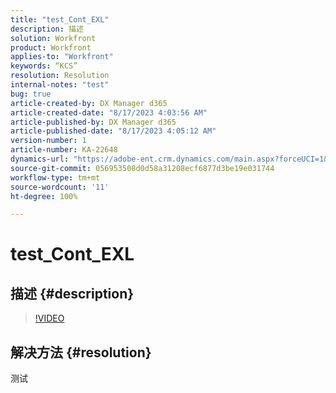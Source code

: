 ```yaml
---
title: "test_Cont_EXL"
description: 描述
solution: Workfront
product: Workfront
applies-to: "Workfront"
keywords: “KCS”
resolution: Resolution
internal-notes: "test"
bug: true
article-created-by: DX Manager d365
article-created-date: "8/17/2023 4:03:56 AM"
article-published-by: DX Manager d365
article-published-date: "8/17/2023 4:05:12 AM"
version-number: 1
article-number: KA-22648
dynamics-url: "https://adobe-ent.crm.dynamics.com/main.aspx?forceUCI=1&pagetype=entityrecord&etn=knowledgearticle&id=006f7b15-b33c-ee11-bdf4-6045bd006ce9"
source-git-commit: 056953508d0d58a31208ecf6877d3be19e031744
workflow-type: tm+mt
source-wordcount: '11'
ht-degree: 100%

---
```


# test_Cont_EXL

## 描述 {#description}



>[!VIDEO](https://video.tv.adobe.com/v/18696?quality=9&amp;learn=on)




## 解决方法 {#resolution}


测试
